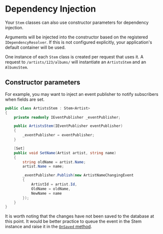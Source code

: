 # Dependency Injection

Your `Stem` classes can also use constructor parameters for dependency injection.

Arguments will be injected into the constructor based on the registered `IDependencyResolver`. If this is not configured explicitly, your application's default container will be used.

One instance of each `Stem` class is created per request that uses it. A request to `/artists/123/albums/` will instantiate an `ArtistsStem` and an `AlbumsStem`.

## Constructor parameters

For example, you may want to inject an event publisher to notify subscribers when fields are set.

```csharp
public class ArtistsStem : Stem<Artist>
{
    private readonly IEventPublisher _eventPublisher;

    public ArtistsStem(IEventPublisher eventPublisher)
    {
        _eventPublisher = eventPublisher;
    }

    [Set]
    public void SetName(Artist artist, string name)
    {
        string oldName = artist.Name;
        artist.Name = name;

        _eventPublisher.Publish(new ArtistNameChangingEvent 
        {
            ArtistId = artist.Id,
            OldName = oldName,
            NewName = name
        });
    }
}
```

It is worth noting that the changes have not been saved to the database at this point. It would be better practice to queue the event in the Stem instance and raise it in the [`OnSaved` method](events.md).
